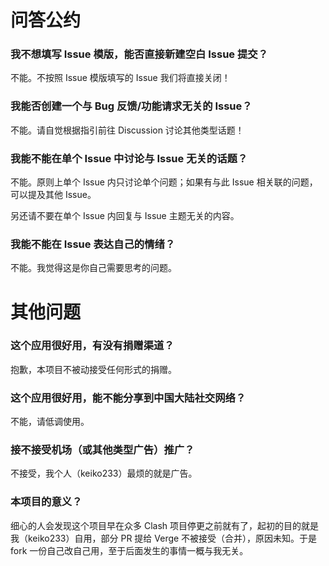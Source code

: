 <!-- thanks https://github.com/Ehviewer-Overhauled/Ehviewer/issues/61 templates. -->

# 问答公约

### 我不想填写 Issue 模版，能否直接新建空白 Issue 提交？

不能。不按照 Issue 模版填写的 Issue 我们将直接关闭！

### 我能否创建一个与 Bug 反馈/功能请求无关的 Issue？

不能。请自觉根据指引前往 Discussion 讨论其他类型话题！

### 我能不能在单个 Issue 中讨论与 Issue 无关的话题？

不能。原则上单个 Issue 内只讨论单个问题；如果有与此 Issue 相关联的问题，可以提及其他 Issue。

另还请不要在单个 Issue 内回复与 Issue 主题无关的内容。

### 我能不能在 Issue 表达自己的情绪？

不能。我觉得这是你自己需要思考的问题。

# 其他问题

### 这个应用很好用，有没有捐赠渠道？

抱歉，本项目不被动接受任何形式的捐赠。

### 这个应用很好用，能不能分享到中国大陆社交网络？

不能，请低调使用。

### 接不接受机场（或其他类型广告）推广？

不接受，我个人（keiko233）最烦的就是广告。

### 本项目的意义？

细心的人会发现这个项目早在众多 Clash 项目停更之前就有了，起初的目的就是我（keiko233）自用，部分 PR 提给 Verge 不被接受（合并），原因未知。于是 fork 一份自己改自己用，至于后面发生的事情一概与我无关。
